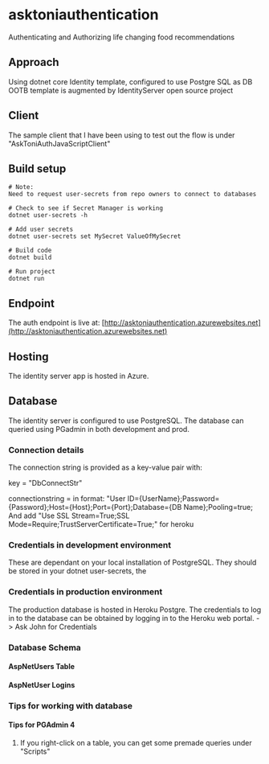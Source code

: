 # asktoniauthentication
Authenticating and Authorizing life changing food recommendations

Approach
--------
Using dotnet core Identity template, configured to use Postgre SQL as DB
OOTB template is augmented by IdentityServer open source project

## Client
The sample client that I have been using to test out the flow is under "AskToniAuthJavaScriptClient"

## Build setup
```
# Note:
Need to request user-secrets from repo owners to connect to databases

# Check to see if Secret Manager is working
dotnet user-secrets -h

# Add user secrets
dotnet user-secrets set MySecret ValueOfMySecret

# Build code
dotnet build

# Run project
dotnet run
```
## Endpoint
The auth endpoint is live at:
[http://asktoniauthentication.azurewebsites.net](http://asktoniauthentication.azurewebsites.net)

## Hosting
The identity server app is hosted in Azure.

## Database
The identity server is configured to use PostgreSQL. The database can queried using PGadmin in both development and prod.
### Connection details
The connection string is provided as a key-value pair with:

key = "DbConnectStr"

connectionstring = in format: "User ID={UserName};Password={Password};Host={Host};Port={Port};Database={DB Name};Pooling=true;
And add "Use SSL Stream=True;SSL Mode=Require;TrustServerCertificate=True;" for heroku

### Credentials in development environment
These are dependant on your local installation of PostgreSQL. They should be stored in your dotnet user-secrets, the 
### Credentials in production environment
The production database is hosted in Heroku Postgre. The credentials to log in to the database can be obtained by logging in to the Heroku web portal. -> Ask John for Credentials

### Database Schema
#### AspNetUsers Table
#### AspNetUser Logins

### Tips for working with database
#### Tips for PGAdmin 4
1. If you right-click on a table, you can get some premade queries under "Scripts"

